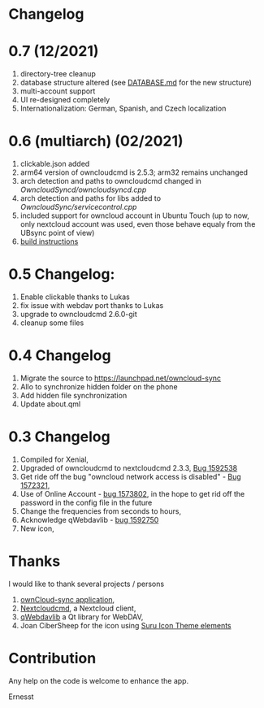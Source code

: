 # Changelog

# 0.7 (12/2021)
1. directory-tree cleanup
1. database structure altered (see [DATABASE.md](DATABASE.md) for the new structure)
1. multi-account support
1. UI re-designed completely
1. Internationalization: German, Spanish, and Czech localization

# 0.6 (multiarch) (02/2021)
1. clickable.json added
1. arm64 version of owncloudcmd is 2.5.3; arm32 remains unchanged
1. arch detection and paths to owncloudcmd changed in *OwncloudSyncd/owncloudsyncd.cpp*
1. arch detection and paths for libs added to *OwncloudSync/servicecontrol.cpp*
1. included support for owncloud account in Ubuntu Touch (up to now, only nextcloud account was used, even those behave equaly from the UBsync point of view)
1. [build instructions](BUILD.md)

# 0.5 Changelog:
1. Enable clickable thanks to Lukas
1. fix issue with webdav port thanks to Lukas
1. upgrade to owncloudcmd 2.6.0-git
1. cleanup some files

# 0.4 Changelog
1. Migrate the source to https://launchpad.net/owncloud-sync
1. Allo to synchronize hidden folder on the phone
1. Add hidden file synchronization
1. Update about.qml

# 0.3 Changelog
1. Compiled for Xenial,
1. Upgraded of owncloudcmd to nextcloudcmd 2.3.3, [Bug 1592538](https://bugs.launchpad.net/owncloud-sync/+bug/1592538)
1. Get ride off the bug "owncloud network access is disabled" - [Bug 1572321](https://bugs.launchpad.net/ubuntu/+source/owncloud-client/+bug/1572321?comments=all),
1. Use of Online Account - [bug 1573802](https://bugs.launchpad.net/owncloud-sync/+bug/1573802), in the hope to get rid off the password in the config file in the future
1. Change the frequencies from seconds to hours,
1. Acknowledge qWebdavlib - [bug 1592750](https://bugs.launchpad.net/owncloud-sync/+bug/1592750)
1. New icon,

# Thanks

I would like to thank several projects / persons
1. [ownCloud-sync application](https://launchpad.net/owncloud-sync),
1. [Nextcloudcmd](https://docs.nextcloud.com/desktop/2.3/advancedusage.html), a Nextcloud client,
1. [qWebdavlib](https://github.com/mhaller/qwebdavlib) a Qt library for WebDAV,
1. Joan CiberSheep for the icon using [Suru Icon Theme elements](https://github.com/snwh/suru-icon-theme)


# Contribution

Any help on the code is welcome to enhance the app.


Ernesst
